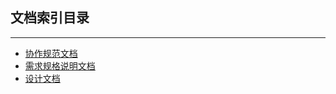## 文档索引目录
***
* [协作规范文档](https://github.com/SYSU-BroneTiki/Documents/blob/master/%E5%8D%8F%E4%BD%9C%E8%A7%84%E8%8C%83.md)
* [需求规格说明文档]()
* [设计文档]()